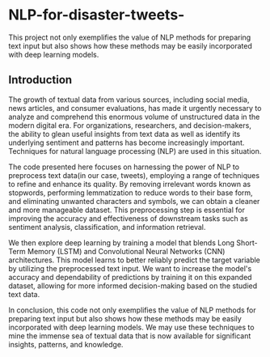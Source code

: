 # NLP-for-disaster-tweets-
This project not only exemplifies the value of NLP methods for preparing text input but also shows how these methods may be easily incorporated with deep learning models.

## Introduction
The growth of textual data from various sources, including social media, news articles, and consumer evaluations, has made it urgently necessary to analyze and comprehend this enormous volume of unstructured data in the modern digital era. For organizations, researchers, and decision-makers, the ability to glean useful insights from text data as well as identify its underlying sentiment and patterns has become increasingly important. Techniques for natural language processing (NLP) are used in this situation.

The code presented here focuses on harnessing the power of NLP to preprocess text data(in our case, tweets), employing a range of techniques to refine and enhance its quality. By removing irrelevant words known as stopwords, performing lemmatization to reduce words to their base form, and eliminating unwanted characters and symbols, we can obtain a cleaner and more manageable dataset. This preprocessing step is essential for improving the accuracy and effectiveness of downstream tasks such as sentiment analysis, classification, and information retrieval.

We then explore deep learning by training a model that blends Long Short-Term Memory (LSTM) and Convolutional Neural Networks (CNN) architectures. This model learns to better reliably predict the target variable by utilizing the preprocessed text input. We want to increase the model's accuracy and dependability of predictions by training it on this expanded dataset, allowing for more informed decision-making based on the studied text data.

In conclusion, this code not only exemplifies the value of NLP methods for preparing text input but also shows how these methods may be easily incorporated with deep learning models. We may use these techniques to mine the immense sea of textual data that is now available for significant insights, patterns, and knowledge.

